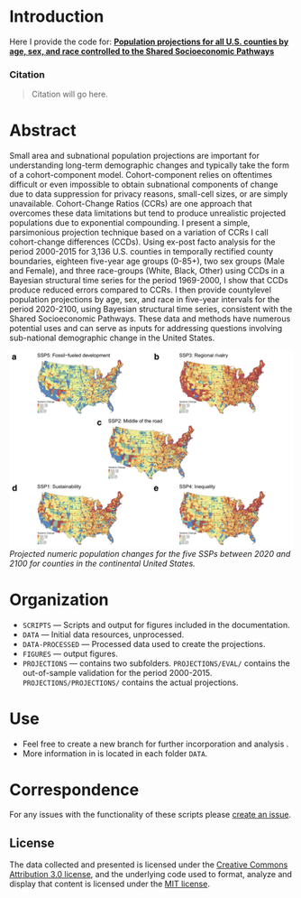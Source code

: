 # Introduction
Here I provide the code for:  [**Population projections for all U.S. counties by age, sex, and race controlled to the Shared Socioeconomic Pathways**](https://github.com/mathewhauer/county_projections_official/blob/master/maintext.pdf)

### Citation

> Citation will go here.


# Abstract

Small area and subnational population projections are important for understanding long-term demographic changes and typically take the form of a cohort-component model. Cohort-component relies on oftentimes difficult or even impossible to obtain subnational components of change due to data suppression for privacy reasons, small-cell sizes, or are simply unavailable. Cohort-Change Ratios (CCRs) are one approach that overcomes these data limitations but tend to produce unrealistic projected populations due to exponential compounding. I present a simple, parsimonious projection technique based on a variation of CCRs I call cohort-change differences (CCDs). Using ex-post facto analysis for the period 2000-2015 for 3,136 U.S. counties in temporally rectified county boundaries, eighteen five-year age groups (0-85+), two sex groups (Male and Female), and three race-groups (White, Black, Other) using CCDs in a Bayesian structural time series for the period 1969-2000, I show that CCDs produce reduced errors compared to CCRs. I then provide countylevel population projections by age, sex, and race in five-year intervals for the period 2020-2100, using Bayesian structural time series, consistent with the Shared Socioeconomic Pathways. These data and methods have numerous potential uses and can serve as inputs for addressing questions involving sub-national demographic change in the United States.

![Main Figure](FIGURES/countymap.png "Main Figure")
*Projected numeric population changes for the five SSPs between 2020 and 2100 for counties in the continental United States.*

# Organization
- `SCRIPTS`  — Scripts and output for figures included in the documentation.
- `DATA`  — Initial data resources, unprocessed.
- `DATA-PROCESSED` — Processed data used to create the projections.
- `FIGURES` — output figures.
- `PROJECTIONS` — contains two subfolders. `PROJECTIONS/EVAL/` contains the out-of-sample validation for the period 2000-2015. `PROJECTIONS/PROJECTIONS/` contains the actual projections.

# Use
- Feel free to create a new branch for further incorporation and analysis . 
- More information in is located in each folder `DATA`.

# Correspondence
For any issues with the functionality of these scripts please [create an issue](https://github.com/mathewhauer/county_projections_official/issues).

## License
The data collected and presented is licensed under the [Creative Commons Attribution 3.0 license](http://creativecommons.org/licenses/by/3.0/us/deed.en_US), and the underlying code used to format, analyze and display that content is licensed under the [MIT license](http://opensource.org/licenses/mit-license.php).
